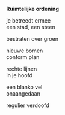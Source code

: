 <!--
title: Ruimtelijke ordening
categories: nederlands, poems
-->
**Ruimtelijke ordening**

je betreedt ermee\
een stad, een steen

bestraten over groen

nieuwe bomen\
conform plan

rechte lijnen\
in je hoofd

een blanko vel\
onaangedaan

regulier verdoofd
